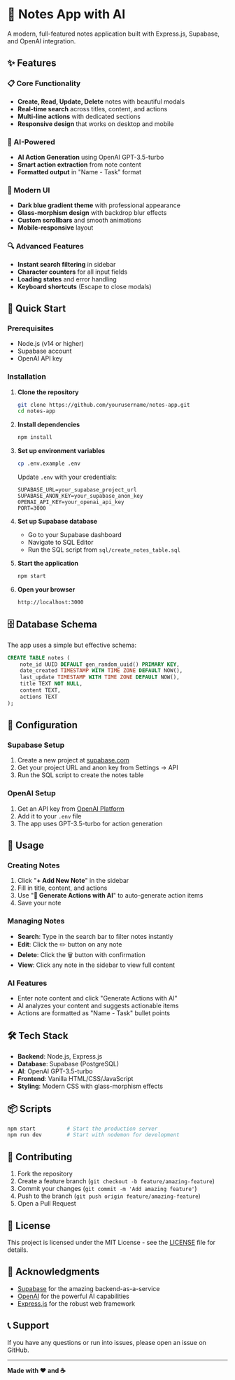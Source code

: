 # 📝 Notes App with AI

A modern, full-featured notes application built with Express.js, Supabase, and OpenAI integration.

## ✨ Features

### 📋 Core Functionality
- **Create, Read, Update, Delete** notes with beautiful modals
- **Real-time search** across titles, content, and actions
- **Multi-line actions** with dedicated sections
- **Responsive design** that works on desktop and mobile

### 🤖 AI-Powered
- **AI Action Generation** using OpenAI GPT-3.5-turbo
- **Smart action extraction** from note content
- **Formatted output** in "Name - Task" format

### 🎨 Modern UI
- **Dark blue gradient theme** with professional appearance
- **Glass-morphism design** with backdrop blur effects
- **Custom scrollbars** and smooth animations
- **Mobile-responsive** layout

### 🔍 Advanced Features
- **Instant search filtering** in sidebar
- **Character counters** for all input fields
- **Loading states** and error handling
- **Keyboard shortcuts** (Escape to close modals)

## 🚀 Quick Start

### Prerequisites
- Node.js (v14 or higher)
- Supabase account
- OpenAI API key

### Installation

1. **Clone the repository**
   ```bash
   git clone https://github.com/yourusername/notes-app.git
   cd notes-app
   ```

2. **Install dependencies**
   ```bash
   npm install
   ```

3. **Set up environment variables**
   ```bash
   cp .env.example .env
   ```
   
   Update `.env` with your credentials:
   ```env
   SUPABASE_URL=your_supabase_project_url
   SUPABASE_ANON_KEY=your_supabase_anon_key
   OPENAI_API_KEY=your_openai_api_key
   PORT=3000
   ```

4. **Set up Supabase database**
   - Go to your Supabase dashboard
   - Navigate to SQL Editor
   - Run the SQL script from `sql/create_notes_table.sql`

5. **Start the application**
   ```bash
   npm start
   ```

6. **Open your browser**
   ```
   http://localhost:3000
   ```

## 🗄️ Database Schema

The app uses a simple but effective schema:

```sql
CREATE TABLE notes (
    note_id UUID DEFAULT gen_random_uuid() PRIMARY KEY,
    date_created TIMESTAMP WITH TIME ZONE DEFAULT NOW(),
    last_update TIMESTAMP WITH TIME ZONE DEFAULT NOW(),
    title TEXT NOT NULL,
    content TEXT,
    actions TEXT
);
```

## 🔧 Configuration

### Supabase Setup
1. Create a new project at [supabase.com](https://supabase.com)
2. Get your project URL and anon key from Settings → API
3. Run the SQL script to create the notes table

### OpenAI Setup
1. Get an API key from [OpenAI Platform](https://platform.openai.com/api-keys)
2. Add it to your `.env` file
3. The app uses GPT-3.5-turbo for action generation

## 📱 Usage

### Creating Notes
1. Click "**+ Add New Note**" in the sidebar
2. Fill in title, content, and actions
3. Use "**🤖 Generate Actions with AI**" to auto-generate action items
4. Save your note

### Managing Notes
- **Search**: Type in the search bar to filter notes instantly
- **Edit**: Click the ✏️ button on any note
- **Delete**: Click the 🗑️ button with confirmation
- **View**: Click any note in the sidebar to view full content

### AI Features
- Enter note content and click "Generate Actions with AI"
- AI analyzes your content and suggests actionable items
- Actions are formatted as "Name - Task" bullet points

## 🛠️ Tech Stack

- **Backend**: Node.js, Express.js
- **Database**: Supabase (PostgreSQL)
- **AI**: OpenAI GPT-3.5-turbo
- **Frontend**: Vanilla HTML/CSS/JavaScript
- **Styling**: Modern CSS with glass-morphism effects

## 📦 Scripts

```bash
npm start          # Start the production server
npm run dev        # Start with nodemon for development
```

## 🤝 Contributing

1. Fork the repository
2. Create a feature branch (`git checkout -b feature/amazing-feature`)
3. Commit your changes (`git commit -m 'Add amazing feature'`)
4. Push to the branch (`git push origin feature/amazing-feature`)
5. Open a Pull Request

## 📄 License

This project is licensed under the MIT License - see the [LICENSE](LICENSE) file for details.

## 🙏 Acknowledgments

- [Supabase](https://supabase.com) for the amazing backend-as-a-service
- [OpenAI](https://openai.com) for the powerful AI capabilities
- [Express.js](https://expressjs.com) for the robust web framework

## 📞 Support

If you have any questions or run into issues, please open an issue on GitHub.

---

**Made with ❤️ and ☕**